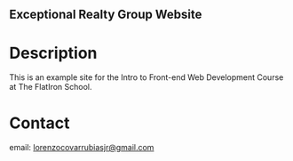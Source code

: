 Exceptional Realty Group Website
---

# Description

This is an example site for the Intro to Front-end Web Development Course at The FlatIron School.

# Contact

email: lorenzocovarrubiasjr@gmail.com
